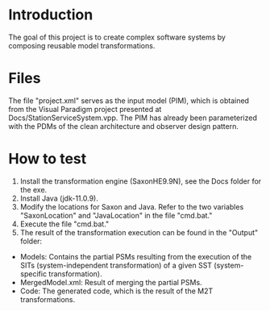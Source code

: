 # Introduction
The goal of this project is to create complex software systems by composing reusable model transformations.   

# Files
The file "project.xml" serves as the input model (PIM), which is obtained from the Visual Paradigm project presented at Docs/StationServiceSystem.vpp. The PIM has already been parameterized with the PDMs of the clean architecture and observer design pattern.

# How to test
1.	Install the transformation engine (SaxonHE9.9N), see the Docs folder for the exe.
2.	Install Java (jdk-11.0.9).
3.	Modify the locations for Saxon and Java. Refer to the two variables "SaxonLocation" and "JavaLocation" in the file "cmd.bat."
4.	Execute the file "cmd.bat."
5.	The result of the transformation execution can be found in the "Output" folder:
   - Models: Contains the partial PSMs resulting from the execution of the SITs (system-independent transformation) of a given SST (system-specific transformation).
   - MergedModel.xml: Result of merging the partial PSMs.
   - Code: The generated code, which is the result of the M2T transformations.

